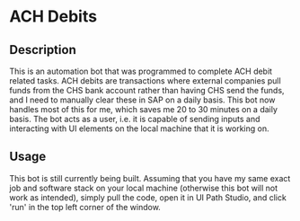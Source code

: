 # ACH Debits

## Description
This is an automation bot that was programmed to complete ACH debit related tasks. ACH debits are transactions where external companies pull funds from the CHS bank account rather than having CHS send the
funds, and I need to manually clear these in SAP on a daily basis. This bot now handles most of this for me, which saves me 20 to 30 minutes on a daily basis. The bot acts as a user, i.e. it is capable 
of sending inputs and interacting with UI elements on the local machine that it is working on.

## Usage
This bot is still currently being built. Assuming that you have my same exact job and software stack on your local machine (otherwise this bot will not work as intended), simply pull the code, open it 
in UI Path Studio, and click 'run' in the top left corner of the window.
